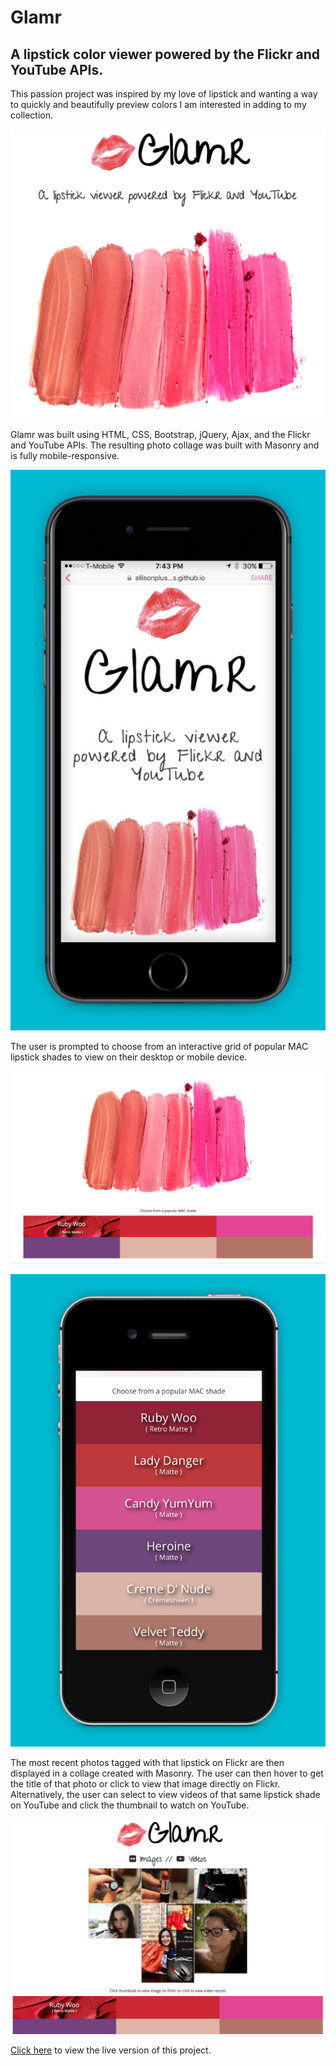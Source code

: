 # Glamr

## A lipstick color viewer powered by the Flickr and YouTube APIs.

This passion project was inspired by my love of lipstick and wanting a way to quickly and beautifully preview colors I am interested in adding to my collection.

![Homepage Screenshot](screenshots/homepage2.png "Homepage ")

Glamr was built using HTML, CSS, Bootstrap, jQuery, Ajax, and the Flickr and YouTube APIs. The resulting photo collage was built with Masonry and is fully mobile-responsive.

![Mobile Homepage Screenshot](screenshots/mobilehome2.jpg "Mobile Home Page ")

The user is prompted to choose from an interactive grid of popular MAC lipstick shades to view on their desktop or mobile device.

![Swatch Grid Screenshot](screenshots/hover.png "Swatches to choose from ")

![Swatch Grid Screenshot](screenshots/mobileswatches.jpg)

The most recent photos tagged with that lipstick on Flickr are then displayed in a collage created with Masonry. The user can then hover to get the title of that photo or click to view that image directly on Flickr. Alternatively, the user can select to view videos of that same lipstick shade on YouTube and click the thumbnail to watch on YouTube.

![Result Image](screenshots/results2.png)

[Click here](http://glamr.io) to view the live version of this project.
